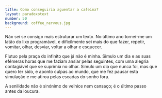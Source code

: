 ```yaml
---
title: Como conseguiria aguentar a cafeína?
layout: paradoxotext
number: 50
background: coffee_nervous.jpg
---
```


Não sei se consigo mais estruturar um texto. No último ano tornei-me um latão do lixo programável, e dificilmente sei mais do que fazer, repetir, vomitar, olhar, desviar, voltar a olhar e esquecer.

Flutuo pela praça do infinito que já não é minha. Simulo um dia e as suas efémeras horas que me faziam ansiar pelas seguintes, com uma alegria contagiável que se suprimia no olhar. Simulo um dia que nunca foi, mas que quero ter sido, e aponto culpas ao mundo, que me fez pausar esta simulação e me atirou pelas escadas do sonho fora.

A senilidade não é sinónimo de velhice nem cansaço; é o último passo antes da loucura.
